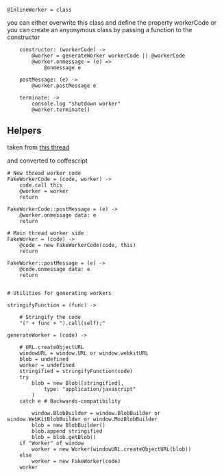 


	@InlineWorker = class

you can either overwrite this class and define the property workerCode
or you can create an anyonymous class by passing a function to the constructor

		constructor: (workerCode) ->
			@worker = generateWorker workerCode || @workerCode
			@worker.onmessage = (e) =>
				@onmessage e

		postMessage: (e) ->
			@worker.postMessage e

		terminate: -> 
			console.log "shutdown worker"
			@worker.terminate()

		



## Helpers

taken from [this thread](http://stackoverflow.com/questions/10343913/how-to-create-a-web-worker-from-a-string)

and converted to coffescript

	# New thread worker code
	FakeWorkerCode = (code, worker) ->
		code.call this
		@worker = worker
		return

	FakeWorkerCode::postMessage = (e) ->
		@worker.onmessage data: e
		return

	# Main thread worker side
	FakeWorker = (code) ->
		@code = new FakeWorkerCode(code, this)
		return

	FakeWorker::postMessage = (e) ->
		@code.onmessage data: e
		return


	# Utilities for generating workers
	
	stringifyFunction = (func) ->
		
		# Stringify the code
		"(" + func + ").call(self);"

	generateWorker = (code) ->
		
		# URL.createObjectURL
		windowURL = window.URL or window.webkitURL
		blob = undefined
		worker = undefined
		stringified = stringifyFunction(code)
		try
			blob = new Blob([stringified],
				type: "application/javascript"
			)
		catch e # Backwards-compatibility

			window.BlobBuilder = window.BlobBuilder or window.WebKitBlobBuilder or window.MozBlobBuilder
			blob = new BlobBuilder()
			blob.append stringified
			blob = blob.getBlob()
		if "Worker" of window
			worker = new Worker(windowURL.createObjectURL(blob))
		else
			worker = new FakeWorker(code)
		worker